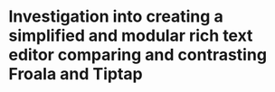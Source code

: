 # Investigation into creating a simplified and modular rich text editor comparing and contrasting Froala and Tiptap
